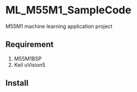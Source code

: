 # ML_M55M1_SampleCode
M55M1 machine learning application project
## Requirement
1. M55M1BSP
2. Keil uVision5
## Install
